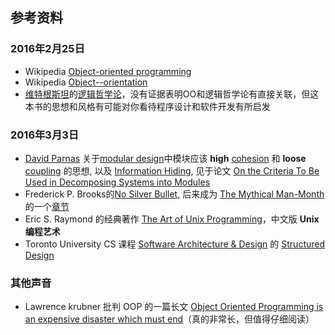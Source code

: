 ##  参考资料 

### 2016年2月25日

* Wikipedia [Object-oriented programming](https://en.wikipedia.org/wiki/Object-oriented_programming)
* Wikipedia [Object--orientation](https://en.wikipedia.org/wiki/Object-orientation)
* [维特根斯坦](https://en.wikipedia.org/wiki/Ludwig_Wittgenstein)的[逻辑哲学论](https://zh.wikipedia.org/wiki/逻辑哲学论)，没有证据表明OO和逻辑哲学论有直接关联，但这本书的思想和风格有可能对你看待程序设计和软件开发有所启发

### 2016年3月3日

* [David Parnas](https://en.wikipedia.org/wiki/David_Parnas) 关于[modular design](https://en.wikipedia.org/wiki/Modular_design)中模块应该 **high** <a href="https://en.wikipedia.org/wiki/Cohesion_(computer_science)">cohesion</a> 和 **loose** <a href="https://en.wikipedia.org/wiki/Coupling_(computer_programming)">coupling</a> 的思想, 
以及 [Information Hiding](https://en.wikipedia.org/wiki/Information_hiding), 见于论文 [On the Criteria To Be Used in Decomposing Systems into Modules](http://www.cs.umd.edu/class/spring2003/cmsc838p/Design/criteria.pdf)
* Frederick P. Brooks的[No Silver Bullet](https://en.wikipedia.org/wiki/No_Silver_Bullet), 后来成为 [The Mythical Man-Month](https://en.wikipedia.org/wiki/The_Mythical_Man-Month)的一个[章节](http://www.cs.nott.ac.uk/~pszcah/G51ISS/Documents/NoSilverBullet.html)
* Eric S. Raymond 的经典著作 [The Art of Unix Programming](http://catb.org/esr/writings/taoup/)，中文版 **Unix编程艺术**
* Toronto University CS 课程 [Software Architecture & Design](http://www.cs.toronto.edu/~penny/teaching/csc407-02s/) 的 [Structured Design](http://www.cs.toronto.edu/~penny/teaching/csc407-02s/lectures/04structured-design.pdf)


### 其他声音

* Lawrence krubner 批判 OOP 的一篇长文 [Object Oriented Programming is an expensive disaster which must
 end](http://www.smashcompany.com/technology/object-oriented-programming-is-an-expensive-disaster-which-must-end)（真的非常长，但值得仔细阅读）
